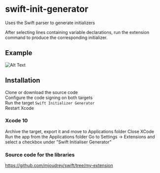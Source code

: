 # swift-init-generator
Uses the Swift parser to generate initializers

After selecting lines containing variable declarations, run the extension command to produce the corresponding initializer.

## Example
![Alt Text](https://github.com/mjoudrey/swift-init-generator/blob/master/out.gif)

## Installation 
Clone or download the source code  
Configure the code signing on both targets  
Run the target `Swift Initializer Generator`  
Restart Xcode  

### Xcode 10

Archive the target, export it and move to Applications folder
Close XCode
Run the app from the Applications folder
Go to Settings -> Extensions and select a checkbox under "Swift Initialiser Generator"

### Source code for the libraries
https://github.com/mjoudrey/swift/tree/my-extension
